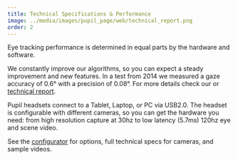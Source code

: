 ```yaml
---
title: Technical Specifications & Performance
image: ../media/images/pupil_page/web/technical_report.png
order: 2
---
```


Eye tracking performance is determined in equal parts by the hardware and software. 

We constantly improve our algorithms, so you can expect a steady improvement and new features. In a test from 2014 we measured a gaze accuracy of 0.6° with a precision of 0.08°. For more details check our or [technical report][1].

Pupil headsets connect to a Tablet, Laptop, or PC via USB2.0. The headset is configurable with different cameras, so you can get the hardware you need: from high resolution capture at 30hz to low latency (5.7ms) 120hz eye and scene video. 

See the [configurator][2] for options, full technical specs for cameras, and sample videos.
  
[1]: http://arxiv.org/abs/1405.0006 "Pupil: An Open Source Platform for Pervasive Eye Tracking and Mobile Gaze-based Interaction"
[2]: /store "Pupil Store"